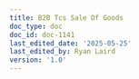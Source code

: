 ```yaml
---
title: B2B Tcs Sale Of Goods
doc_type: doc
doc_id: doc-1141
last_edited_date: '2025-05-25'
last_edited_by: Ryan Laird
version: '1.0'
---
```



